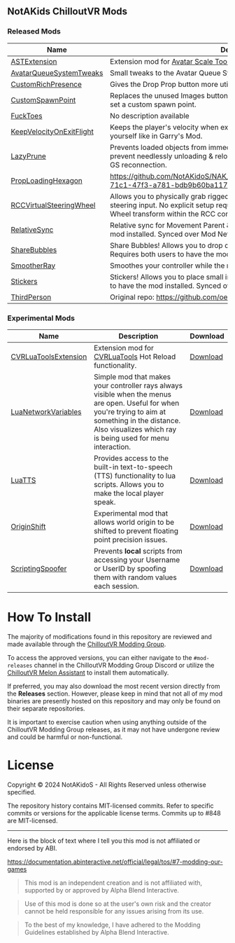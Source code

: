 ## NotAKids ChilloutVR Mods

<!-- BEGIN MOD LIST -->

### Released Mods

| Name | Description | Download |
|------|-------------|----------|
| [ASTExtension](ASTExtension/README.md) | Extension mod for [Avatar Scale Tool](https://github.com/NotAKidoS/AvatarScaleTool): | [Download](ASTExtension/ASTExtension.zip) |
| [AvatarQueueSystemTweaks](AvatarQueueSystemTweaks/README.md) | Small tweaks to the Avatar Queue System. | [Download](AvatarQueueSystemTweaks/AvatarQueueSystemTweaks.zip) |
| [CustomRichPresence](CustomRichPresence/README.md) | Gives the Drop Prop button more utility by allowing you to drop props in the air. | [Download](CustomRichPresence/CustomRichPresence.zip) |
| [CustomSpawnPoint](CustomSpawnPoint/README.md) | Replaces the unused Images button in the World Details page with a button to set a custom spawn point. | [Download](CustomSpawnPoint/CustomSpawnPoint.zip) |
| [FuckToes](FuckToes/README.md) | No description available | [Download](FuckToes/FuckToes.zip) |
| [KeepVelocityOnExitFlight](KeepVelocityOnExitFlight/README.md) | Keeps the player's velocity when exiting flight mode. Makes it possible to fling yourself like in Garry's Mod. | [Download](KeepVelocityOnExitFlight/KeepVelocityOnExitFlight.zip) |
| [LazyPrune](LazyPrune/README.md) | Prevents loaded objects from immediately unloading on destruction. Should prevent needlessly unloading & reloading all avatars/props on world rejoin or GS reconnection. | [Download](LazyPrune/LazyPrune.zip) |
| [PropLoadingHexagon](PropLoadingHexagon/README.md) | https://github.com/NotAKidoS/NAK_CVR_Mods/assets/37721153/a892c765-71c1-47f3-a781-bdb9b60ba117 | [Download](PropLoadingHexagon/PropLoadingHexagon.zip) |
| [RCCVirtualSteeringWheel](RCCVirtualSteeringWheel/README.md) | Allows you to physically grab rigged RCC steering wheels in VR to provide steering input. No explicit setup required other than defining the Steering Wheel transform within the RCC component. | [Download](RCCVirtualSteeringWheel/RCCVirtualSteeringWheel.zip) |
| [RelativeSync](RelativeSync/README.md) | Relative sync for Movement Parent & Chairs. Requires both users to have the mod installed. Synced over Mod Network. | [Download](RelativeSync/RelativeSync.zip) |
| [ShareBubbles](ShareBubbles/README.md) | Share Bubbles! Allows you to drop down bubbles containing Avatars & Props. Requires both users to have the mod installed. Synced over Mod Network. | [Download](ShareBubbles/ShareBubbles.zip) |
| [SmootherRay](SmootherRay/README.md) | Smoothes your controller while the raycast lines are visible. | [Download](SmootherRay/SmootherRay.zip) |
| [Stickers](Stickers/README.md) | Stickers! Allows you to place small images on any surface. Requires both users to have the mod installed. Synced over Mod Network. | [Download](Stickers/Stickers.zip) |
| [ThirdPerson](ThirdPerson/README.md) | Original repo: https://github.com/oestradiol/CVR-Mods | [Download](ThirdPerson/ThirdPerson.zip) |

### Experimental Mods

| Name | Description | Download |
|------|-------------|----------|
| [CVRLuaToolsExtension](.Experimental/CVRLuaToolsExtension/README.md) | Extension mod for [CVRLuaTools](https://github.com/NotAKidoS/CVRLuaTools) Hot Reload functionality. | [Download](.Experimental/CVRLuaToolsExtension/CVRLuaToolsExtension.zip) |
| [LuaNetworkVariables](.Experimental/LuaNetworkVariables/README.md) | Simple mod that makes your controller rays always visible when the menus are open. Useful for when you're trying to aim at something in the distance. Also visualizes which ray is being used for menu interaction. | [Download](.Experimental/LuaNetworkVariables/LuaNetworkVariables.zip) |
| [LuaTTS](.Experimental/LuaTTS/README.md) | Provides access to the built-in text-to-speech (TTS) functionality to lua scripts. Allows you to make the local player speak. | [Download](.Experimental/LuaTTS/LuaTTS.zip) |
| [OriginShift](.Experimental/OriginShift/README.md) | Experimental mod that allows world origin to be shifted to prevent floating point precision issues. | [Download](.Experimental/OriginShift/OriginShift.zip) |
| [ScriptingSpoofer](.Experimental/ScriptingSpoofer/README.md) | Prevents **local** scripts from accessing your Username or UserID by spoofing them with random values each session. | [Download](.Experimental/ScriptingSpoofer/ScriptingSpoofer.zip) |

<!-- END MOD LIST -->

# How To Install

The majority of modifications found in this repository are reviewed and made available through the [ChilloutVR Modding Group](https://discord.gg/dndGPM3bxu). 

To access the approved versions, you can either navigate to the `#mod-releases` channel in the ChilloutVR Modding Group Discord or utilize the [ChilloutVR Melon Assistant](https://github.com/knah/CVRMelonAssistant) to install them automatically.

If preferred, you may also download the most recent version directly from the **Releases** section. However, please keep in mind that not all of my mod binaries are presently hosted on this repository and may only be found on their separate repositories. 

It is important to exercise caution when using anything outside of the ChilloutVR Modding Group releases, as it may not have undergone review and could be harmful or non-functional.

# License

Copyright © 2024 NotAKidoS - All Rights Reserved unless otherwise specified.

The repository history contains MIT-licensed commits. Refer to specific commits or versions for the applicable license terms. Commits up to #848 are MIT-licensed.

---

Here is the block of text where I tell you this mod is not affiliated or endorsed by ABI.

https://documentation.abinteractive.net/official/legal/tos/#7-modding-our-games

> This mod is an independent creation and is not affiliated with, supported by or approved by Alpha Blend Interactive. 

> Use of this mod is done so at the user's own risk and the creator cannot be held responsible for any issues arising from its use.

> To the best of my knowledge, I have adhered to the Modding Guidelines established by Alpha Blend Interactive.

